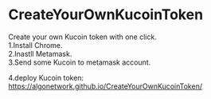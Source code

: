 # CreateYourOwnKucoinToken
Create your own Kucoin token with one click.
<br>
1.Install Chrome.<br>
2.Inastll Metamask.<br>
3.Send some Kucoin to metamask account.<br>

4.deploy Kucoin token:
https://algonetwork.github.io/CreateYourOwnKucoinToken/
